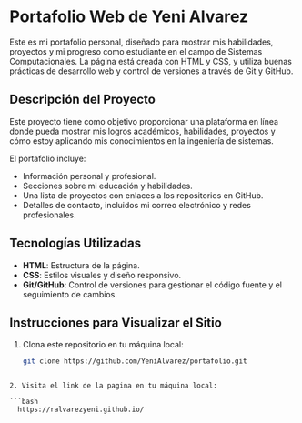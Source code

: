 # Portafolio Web de Yeni Alvarez

Este es mi portafolio personal, diseñado para mostrar mis habilidades, proyectos y mi progreso como estudiante en el campo de Sistemas Computacionales. La página está creada con HTML y CSS, y utiliza buenas prácticas de desarrollo web y control de versiones a través de Git y GitHub.

## Descripción del Proyecto

Este proyecto tiene como objetivo proporcionar una plataforma en línea donde pueda mostrar mis logros académicos, habilidades, proyectos y cómo estoy aplicando mis conocimientos en la ingeniería de sistemas. 

El portafolio incluye:
- Información personal y profesional.
- Secciones sobre mi educación y habilidades.
- Una lista de proyectos con enlaces a los repositorios en GitHub.
- Detalles de contacto, incluidos mi correo electrónico y redes profesionales.

## Tecnologías Utilizadas

- **HTML**: Estructura de la página.
- **CSS**: Estilos visuales y diseño responsivo.
- **Git/GitHub**: Control de versiones para gestionar el código fuente y el seguimiento de cambios.

## Instrucciones para Visualizar el Sitio

1. Clona este repositorio en tu máquina local:

   ```bash
   git clone https://github.com/YeniAlvarez/portafolio.git
```

2. Visita el link de la pagina en tu máquina local:

```bash
  https://ralvarezyeni.github.io/
```
